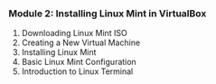 ### **Module 2: Installing Linux Mint in VirtualBox**
1. Downloading Linux Mint ISO
2. Creating a New Virtual Machine
3. Installing Linux Mint
4. Basic Linux Mint Configuration
5. Introduction to Linux Terminal
